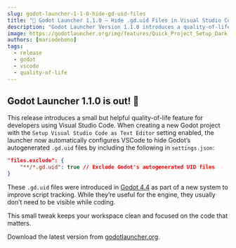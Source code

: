 ```yaml
---
slug: godot-launcher-1-1-0-hide-gd-uid-files
title: "🚀 Godot Launcher 1.1.0 – Hide .gd.uid Files in Visual Studio Code"
description: "Godot Launcher Version 1.1.0 introduces a quality-of-life improvement for Visual Studio Code users by automatically hiding Godot's autogenerated `.gd.uid` files, keeping your workspace clean and focused."
image: https://godotlauncher.org/img/features/Quick_Project_Setup_Dark.webp
authors: [mariodebono]
tags:
  - release
  - godot
  - vscode
  - quality-of-life
---
```


## Godot Launcher 1.1.0 is out! 🎉

This release introduces a small but helpful quality-of-life feature for developers using Visual Studio Code. When creating a new Godot project with the `Setup Visual Studio Code as Text Editor` setting enabled, the launcher now automatically configures VSCode to hide Godot’s autogenerated `.gd.uid` files by <!-- truncate --> including the following in `settings.json`:

```json
"files.exclude": {
    "**/*.gd.uid": true // Exclude Godot's autogenerated UID files
}
```

These `.gd.uid` files were introduced in [Godot 4.4](https://godotengine.org/article/uid-changes-coming-to-godot-4-4/) as part of a new system to improve script tracking. While they’re useful for the engine, they usually don’t need to be visible while coding.

This small tweak keeps your workspace clean and focused on the code that matters.

Download the latest version from [godotlauncher.org](https://godotlauncher.org/download/).
